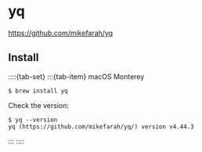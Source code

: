 # yq

<https://github.com/mikefarah/yq>

## Install

::::{tab-set}
:::{tab-item} macOS Monterey

```console
$ brew install yq
```

Check the version:

```console
$ yq --version
yq (https://github.com/mikefarah/yq/) version v4.44.3
```

:::
::::
